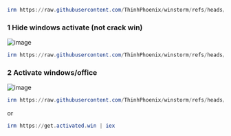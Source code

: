 ```ps1
irm https://raw.githubusercontent.com/ThinhPhoenix/winstorm/refs/heads/main/main.ps1 | iex
```


### 1 Hide windows activate (not crack win)
![image](https://github.com/user-attachments/assets/88f1e6bd-8de5-4456-8b58-61c1b152f73d)
```ps1
irm https://raw.githubusercontent.com/ThinhPhoenix/winstorm/refs/heads/main/wis_hideactivate.ps1 | iex
```
### 2 Activate windows/office
![image](https://github.com/user-attachments/assets/09e8c1e6-c8ed-481f-97e4-9a9982f25349)
```ps1
irm https://raw.githubusercontent.com/ThinhPhoenix/winstorm/refs/heads/main/wis_microsoftactivate.cmd -OutFile "$env:Temp\wis_microsoftactivate.cmd"; cmd /c "$env:Temp\wis_microsoftactivate.cmd"
```
or
```ps1
irm https://get.activated.win | iex
```
